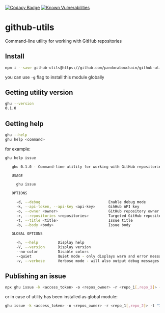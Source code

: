 [![Codacy Badge](https://api.codacy.com/project/badge/Grade/9d9fb572026148c8bb1773ec5b330c7e)](https://www.codacy.com/app/kostysh/github-utils?utm_source=github.com&amp;utm_medium=referral&amp;utm_content=pandoraboxchain/github-utils&amp;utm_campaign=Badge_Grade) [![Known Vulnerabilities](https://snyk.io/test/github/pandoraboxchain/github-utils/badge.svg)](https://snyk.io/test/github/pandoraboxchain/github-utils)

# github-utils
Command-line utility for working with GitHub repositories  

## Install
```sh
npm i --save github-utils@https://github.com/pandoraboxchain/github-utils.git#0.1.0
```
you can use `-g` flag to install this module globally  

## Getting utility version 
```sh
ghu --version
0.1.0
```

## Getting help
```sh
ghu --help
ghu help <command>
```
for example:  
```sh
ghu help issue

   ghu 0.1.0 - Command-line utility for working with GitHub repositories

   USAGE

     ghu issue

   OPTIONS

     -d, --debug                               Enable debug mode                                         optional
     -k, --api-token, --api-key <api-key>      GihHub API key                                            required
     -o, --owner <owner>                       GitHub repository owner                                   required
     -r, --repositories <repositories>         Targeted GitHub repositories (can be coma separated)      required
     -t, --title <title>                       Issue title                                               required
     -b, --body <body>                         Issue body                                                required

   GLOBAL OPTIONS

     -h, --help         Display help
     -V, --version      Display version
     --no-color         Disable colors
     --quiet            Quiet mode - only displays warn and error messages
     -v, --verbose      Verbose mode - will also output debug messages
```

## Publishing an issue
```sh
npx ghu issue -k <access_token> -o <repos_owner> -r <repo_1[,repo_2]> -t "Issue title" -b "Issue body"
```
or in case of utility has been installed as global module:  
```sh
ghu issue -k <access_token> -o <repos_owner> -r <repo_1[,repo_2]> -t "Issue title" -b "Issue body"
```
